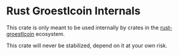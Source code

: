 Rust Groestlcoin Internals
======================

This crate is only meant to be used internally by crates in the
[rust-groestlcoin](https://github.com/Groestlcoin) ecosystem.

This crate will never be stabilized, depend on it at your own risk.
